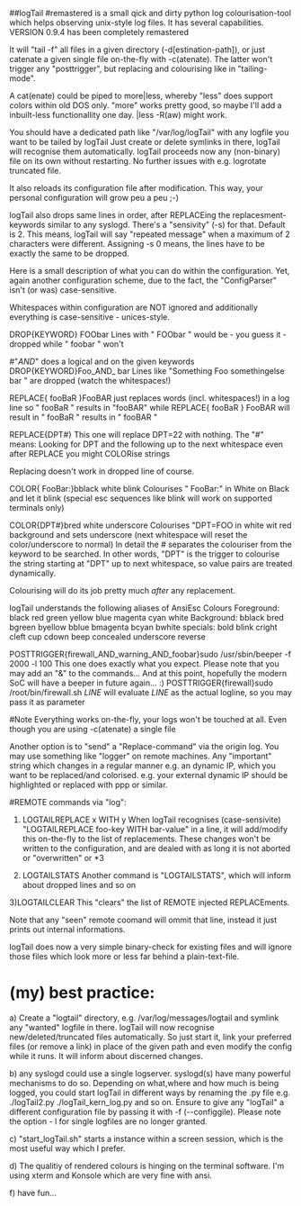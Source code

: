 ##logTail 
#remastered 
is a small qick and dirty python log colourisation-tool which helps observing 
unix-style log files. It has several capabilities.
VERSION 0.9.4 has been completely remastered

It will "tail -f" all files in a given directory (-d[estination-path]), or just catenate a given
single file on-the-fly with -c(atenate). The latter won't trigger any "posttrigger",
but replacing and colourising like in "tailing-mode".

A cat(enate) could be piped to more|less, whereby "less" does support colors within
old DOS only. "more" works pretty good, so maybe I'll add a inbuilt-less
functionallity one day. |less -R(aw) might work.

You should have a dedicated path  like "/var/log/logTail" with
any logfile you want to be tailed by logTail
Just create or delete symlinks in there, logTail will recognise
them automatically.
logTail proceeds now any (non-binary) file on its own without restarting.
No further issues with e.g. logrotate truncated file.

It also reloads its configuration file after modification.
This way, your personal configuration will grow peu a peu ;-)

logTail also drops same lines in order, after REPLACEing the replacesment-keywords similar to any syslogd.
There's a "sensivity" (-s) for that. Default is 2. This means, logTail will say "repeated message"
when a maximum of 2 characters were different. Assigning -s 0 means, the lines have to be exactly 
the same to be dropped.

Here is a small description of what you can do within the configuration.
Yet, again another configuration scheme, due to the fact, the
"ConfigParser" isn't (or was) case-sensitive.

Whitespaces within configuration are NOT ignored and additionally 
everything is case-sensitive - unices-style.

DROP{KEYWORD} FOObar 
Lines with " FOObar " would be - you guess it - dropped  while " foobar " won't

#"_AND_" does a logical and on the given keywords
DROP{KEYWORD}Foo_AND_ bar
Lines like "Something Foo somethingelse bar " are dropped (watch the whitespaces!)


REPLACE{ fooBaR }FooBAR
just replaces words (incl. whitespaces!) in a log line so
" fooBaR " results in "fooBAR"
while
REPLACE{ fooBaR } FooBAR 
will result in
" fooBaR " results in " fooBAR "


REPLACE{DPT#}
This one will replace DPT=22 with nothing. The "#" means: Looking for DPT and the following up 
to the next whitespace even after REPLACE you might COLORise strings

Replacing doesn't work in dropped line of course.

COLOR{ FooBar:}bblack white blink
Colourises " FooBar:" in White on Black and let it blink
(special esc sequences like blink will work on supported terminals only)

COLOR{DPT#}bred white underscore
Colourises "DPT=FOO in white wit red background and sets underscore (next whitespace will reset the color/underscore to normal)
In detail the # separates the colouriser from the keyword to be searched.
In other words, "DPT" is the trigger to  colourise the string starting at "DPT" up to next whitespace,
so value pairs are treated dynamically.

Colourising will do its job pretty much _after_ any replacement.

logTail understands the following aliases of AnsiEsc Colours
Foreground:
black red green yellow blue magenta cyan white 
Background:
bblack bred bgreen byellow bblue bmagenta bcyan bwhite 
specials:
bold blink cright cleft cup cdown beep concealed underscore reverse



POSTTRIGGER{firewall_AND_warning_AND_foobar}sudo /usr/sbin/beeper -f 2000 -l 100
This one does exactly what you expect. Please note that you may add an "&" to the commands...
And at this point, hopefully the modern SoC will have a beeper in future again... :)
POSTTRIGGER{firewall}sudo /root/bin/firewall.sh _LINE_ 
will evaluate _LINE_ as the actual logline, so you may pass it as parameter

#Note
Everything works on-the-fly, your logs won't be touched at all.
Even though you are using -c(atenate) a single file 

Another option is to "send" a "Replace-command" via the origin log.
You may use something like "logger" on remote machines.
Any "important" string which changes in a regular manner e.g. an dynamic IP,
which you want to be replaced/and colorised.
e.g. your external dynamic IP should be highlighted or replaced with ppp or similar.

#REMOTE commands via "log":
1) LOGTAILREPLACE x WITH y
When logTail recognises (case-sensivite) "LOGTAILREPLACE foo-key WITH bar-value" in a line, it
will add/modify this on-the-fly to the list of replacements. 
These changes won't be written to the configuration,
and are dealed with as long it is not aborted or "overwritten" or *3

2) LOGTAILSTATS
Another command is "LOGTAILSTATS", which will inform about dropped lines and so on 

3)LOGTAILCLEAR
This "clears" the list of REMOTE injected REPLACEments.

Note that any "seen" remote coomand will ommit that line, instead it just
prints out internal informations.


logTail does now a very simple binary-check for existing files and 
will ignore those files which look more or less far behind a plain-text-file.


# (my) best practice:

a) Create a "logtail" directory, e.g. /var/log/messages/logtail and symlink
any "wanted" logfile in there.
logTail will now recognise new/deleted/truncated files automatically.
So just start it, link your preferred files (or remove a link) in place of the
given path  and even modify the config while it runs.
It will inform about discerned changes.

b) any syslogd could use a single logserver. syslogd(s) have
many powerful mechanisms to do so. 
Depending on what,where and how much is being logged, you could start logTail
in different ways by renaming the .py file e.g. ./logTail2.py ./logTail_kern_log.py
and so on. Ensure to give any "logTail" a different configuration file by
passing it with -f (--configgile).
Please note the option - l for single logfiles are no longer granted.

c) "start_logTail.sh" starts a instance within a screen session, which is the most
useful way which I prefer.

d) The qualitiy of rendered colours is hinging on the terminal software.
  I'm using xterm and Konsole which are very fine with ansi.

f) have fun...
